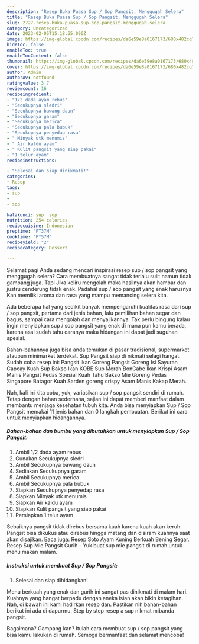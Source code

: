 ```yaml
---
description: "Resep Buka Puasa Sup / Sop Pangsit, Menggugah Selera"
title: "Resep Buka Puasa Sup / Sop Pangsit, Menggugah Selera"
slug: 2727-resep-buka-puasa-sup-sop-pangsit-menggugah-selera
category: Uncategorized
date: 2023-02-05T15:18:55.096Z
image: https://img-global.cpcdn.com/recipes/da6e59e8a0167173/680x482cq70/sup-sop-pangsit-foto-resep-utama.jpg
hideToc: false
enableToc: true
enableTocContent: false
thumbnail: https://img-global.cpcdn.com/recipes/da6e59e8a0167173/680x482cq70/sup-sop-pangsit-foto-resep-utama.jpg
cover: https://img-global.cpcdn.com/recipes/da6e59e8a0167173/680x482cq70/sup-sop-pangsit-foto-resep-utama.jpg
author: Admin
authorAv: notfound
ratingvalue: 3.7
reviewcount: 16
recipeingredient:
- "1/2 dada ayam rebus"
- "Secukupnya sledri"
- "Secukupnya bawang daun"
- "Secukupnya garam"
- "Secukupnya merica"
- "Secukupnya pala bubuk"
- "Secukupnya penyedap rasa"
- " Minyak utk menumis"
- " Air kaldu ayam"
- " Kulit pangsit yang siap pakai"
- "1 telur ayam"
recipeinstructions:

- "Selesai dan siap dinikmati!"
categories:
- Resep
tags:
- sup
- 
- sop

katakunci: sup  sop 
nutrition: 254 calories
recipecuisine: Indonesian
preptime: "PT37M"
cooktime: "PT57M"
recipeyield: "2"
recipecategory: Dessert

---
```



Selamat pagi Anda sedang mencari inspirasi resep sup / sop pangsit yang menggugah selera? Cara membuatnya sangat tidak terlalu sulit namun tidak gampang juga. Tapi Jika keliru mengolah maka hasilnya akan hambar dan justru cenderung tidak enak. Padahal sup / sop pangsit yang enak harusnya Kan memiliki aroma dan rasa yang mampu memancing selera kita.


Ada beberapa hal yang sedikit banyak mempengaruhi kualitas rasa dari sup / sop pangsit, pertama dari jenis bahan, lalu pemilihan bahan segar dan bagus, sampai cara mengolah dan menyajikannya. Tak perlu bingung kalau ingin menyiapkan sup / sop pangsit yang enak di mana pun kamu berada, karena asal sudah tahu caranya maka hidangan ini dapat jadi suguhan spesial.

Bahan-bahannya juga bisa anda temukan di pasar tradisional, supermarket ataupun minimarket terdekat. Sup Pangsit siap di nikmati selagi hangat. Sudah coba resep ini: Pangsit Ikan Goreng Pangsit Goreng Isi Sayuran Capcay Kuah Sup Bakso Ikan KOBE Sup Merah BonCabe Ikan Krispi Asam Manis Pangsit Pedas Spesial Kuah Tahu Bakso Mie Goreng Pedas Singapore Batagor Kuah Sarden goreng crispy Asam Manis Kakap Merah.


Nah, kali ini kita coba, yuk, variasikan sup / sop pangsit sendiri di rumah. Tetap dengan bahan sederhana, sajian ini dapat memberi manfaat dalam membantu menjaga kesehatan tubuh kita. Anda bisa menyiapkan Sup / Sop Pangsit memakai 11 jenis bahan dan 0 langkah pembuatan. Berikut ini cara untuk menyiapkan hidangannya.

<!--inarticleads1-->

##### Bahan-bahan dan bumbu yang dibutuhkan untuk menyiapkan Sup / Sop Pangsit:

1. Ambil 1/2 dada ayam rebus
1. Gunakan Secukupnya sledri
1. Ambil Secukupnya bawang daun
1. Sediakan Secukupnya garam
1. Ambil Secukupnya merica
1. Ambil Secukupnya pala bubuk
1. Siapkan Secukupnya penyedap rasa
1. Siapkan  Minyak utk menumis
1. Siapkan  Air kaldu ayam
1. Siapkan  Kulit pangsit yang siap pakai
1. Persiapkan 1 telur ayam


Sebaiknya pangsit tidak direbus bersama kuah karena kuah akan keruh. Pangsit bisa dikukus atau direbus hingga matang dan disiram kuahnya saat akan disajikan. Baca juga: Resep Soto Ayam Kuning Berkuah Bening Segar. Resep Sup Mie Pangsit Gurih - Yuk buat sup mie pangsit di rumah untuk menu makan malam. 

<!--inarticleads2-->

##### Instruksi untuk membuat Sup / Sop Pangsit:


1. Selesai dan siap dihidangkan!

Menu berkuah yang enak dan gurih ini sangat pas dinikmati di malam hari. Kuahnya yang hangat berpadu dengan aneka isian akan bikin ketagihan. Nah, di bawah ini kami hadirkan resep dan. Pastikan nih bahan-bahan berikut ini ada di dapurmu. Step by step resep a sup nikmat mibanda pangsit. 

Bagaimana? Gampang kan? Itulah cara membuat sup / sop pangsit yang bisa kamu lakukan di rumah. Semoga bermanfaat dan selamat mencoba!
